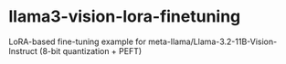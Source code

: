 # llama3-vision-lora-finetuning
LoRA-based fine-tuning example for meta-llama/Llama-3.2-11B-Vision-Instruct (8-bit quantization + PEFT)
